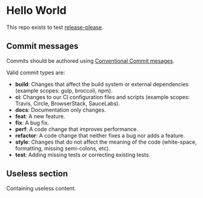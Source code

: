 # Hello World

This repo exists to test [release-please](https://github.com/googleapis/release-please).

## Commit messages

Commits should be authored using [Conventional Commit mesages](https://www.conventionalcommits.org).

Valid commit types are:

- **build**: Changes that affect the build system or external dependencies (example scopes: gulp, broccoli, npm).
- **ci**: Changes to our CI configuration files and scripts (example scopes: Travis, Circle, BrowserStack, SauceLabs).
- **docs**: Documentation only changes.
- **feat**: A new feature.
- **fix**: A bug fix.
- **perf**: A code change that improves performance.
- **refactor**: A code change that neither fixes a bug nor adds a feature.
- **style**: Changes that do not affect the meaning of the code (white-space, formatting, missing semi-colons, etc).
- **test**: Adding missing tests or correcting existing tests.

## Useless section

Containing useless content.
